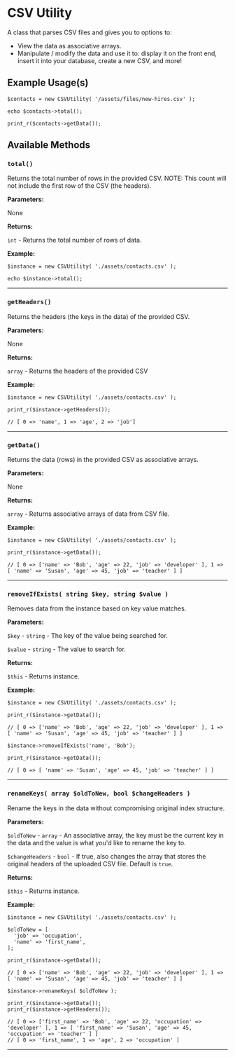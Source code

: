 # CSV Utility

A class that parses CSV files and gives you to options to:

- View the data as associative arrays.
- Manipulate / modify the data and use it to: display it on the front end, insert it into your database, create a new CSV, and more!

## Example Usage(s)

```
$contacts = new CSVUtility( '/assets/files/new-hires.csv' );

echo $contacts->total();

print_r($contacts->getData());
```


## Available Methods

### `total()`

Returns the total number of rows in the provided CSV. NOTE: This count will not include the first row of the CSV (the headers).

**Parameters:**

None

**Returns:**

`int` - Returns the total number of rows of data.

**Example:**

```
$instance = new CSVUtility( './assets/contacts.csv' );

echo $instance->total();
```

***

### `getHeaders()`

Returns the headers (the keys in the data) of the provided CSV.

**Parameters:**

None

**Returns:**

`array` - Returns the headers of the provided CSV

**Example:**

```
$instance = new CSVUtility( './assets/contacts.csv' );

print_r($instance->getHeaders());

// [ 0 => 'name', 1 => 'age', 2 => 'job']

```

***

### `getData()`

Returns the data (rows) in the provided CSV as associative arrays.

**Parameters:**

None

**Returns:**

`array` - Returns associative arrays of data from CSV file.

**Example:**

```
$instance = new CSVUtility( './assets/contacts.csv' );

print_r($instance->getData());

// [ 0 => ['name' => 'Bob', 'age' => 22, 'job' => 'developer' ], 1 => [ 'name' => 'Susan', 'age' => 45, 'job' => 'teacher' ] ]

```

***

### `removeIfExists( string $key, string $value )`

Removes data from the instance based on key value matches.

**Parameters:**

`$key` - `string` - The key of the value being searched for.

`$value` - `string` - The value to search for.

**Returns:**

`$this` - Returns instance.

**Example:**

```
$instance = new CSVUtility( './assets/contacts.csv' );

print_r($instance->getData());

// [ 0 => ['name' => 'Bob', 'age' => 22, 'job' => 'developer' ], 1 => [ 'name' => 'Susan', 'age' => 45, 'job' => 'teacher' ] ]

$instance->removeIfExists('name', 'Bob');

print_r($instance->getData());

// [ 0 => [ 'name' => 'Susan', 'age' => 45, 'job' => 'teacher' ] ]

```

***

### `renameKeys( array $oldToNew, bool $changeHeaders )`

Rename the keys in the data without compromising original index structure.

**Parameters:**

`$oldToNew` - `array` - An associative array, the key must be the current key in the data and the value is what you'd like to rename the key to.

`$changeHeaders` - `bool` - If true, also changes the array that stores the original headers of the uploaded CSV file. Default is `true`.

**Returns:**

`$this` - Returns instance.

**Example:**

```
$instance = new CSVUtility( './assets/contacts.csv' );

$oldToNew = [
  'job' => 'occupation',
  'name' => 'first_name',
];

print_r($instance->getData());

// [ 0 => ['name' => 'Bob', 'age' => 22, 'job' => 'developer' ], 1 => [ 'name' => 'Susan', 'age' => 45, 'job' => 'teacher' ] ]

$instance->renameKeys( $oldToNew );

print_r($instance->getData());
print_r($instance->getHeaders());

// [ 0 => ['first_name' => 'Bob', 'age' => 22, 'occupation' => 'developer' ], 1 => [ 'first_name' => 'Susan', 'age' => 45, 'occupation' => 'teacher' ] ]
// [ 0 => 'first_name', 1 => 'age', 2 => 'occupation' ]

```

***
